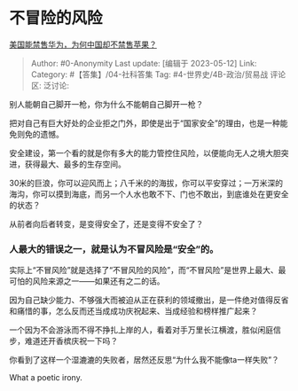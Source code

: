 # 不冒险的风险
[美国能禁售华为，为何中国却不禁售苹果？](https://www.zhihu.com/question/398907816/answer/3023985960)

> Author: #0-Anonymity
> Last update: [编辑于 2023-05-12]
> Link:
> Category: #【答集】/04-社科答集 
> Tag: #4-世界史/4B-政治/贸易战
> 评论区:
> 泛讨论:

别人能朝自己脚开一枪，你为什么不能朝自己脚开一枪？

把对自己有巨大好处的企业拒之门外，即使是出于“国家安全”的理由，也是一种能免则免的遗憾。

安全建设，第一个看的就是你有多大的能力管控住风险，以便能向无人之境大胆突进，获得最大、最多的生存空间。

30米的巨浪，你可以迎风而上；八千米的的海拔，你可以平安穿过；一万米深的海沟，你可以摸到海底，而另一个人水也敢不下、门也不敢出，到底谁处在更安全的状态？

从前者向后者转变，是变得安全了，还是变得不安全了？

### **人最大的错误之一，就是认为不冒风险是“安全”的**。 ###

实际上“不冒风险”就是选择了“不冒风险的风险”，而“不冒风险”是世界上最大、最可怕的风险来源之一——如果还有之二的话。

因为自己缺少能力、不够强大而被迫从正在获利的领域撤出，是一件绝对值得反省和痛惜的事，怎么反而还当成成功庆祝起来、当成经验和榜样推广起来？

一个因为不会游泳而不得不挣扎上岸的人，看着对手万里长江横渡，胜似闲庭信步，难道还开香槟庆祝一下吗？

你看到了这样一个湿漉漉的失败者，居然还反思“为什么我不能像ta一样失败”？

What a poetic irony.
